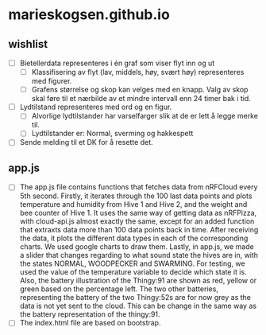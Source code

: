 # marieskogsen.github.io

## wishlist
- [ ] Bietellerdata representeres i én graf som viser flyt inn og ut
    - [ ] Klassifisering av flyt (lav, middels, høy, svært høy) representeres med figurer. 
    - [ ] Grafens størrelse og skop kan velges med en knapp. Valg av skop skal føre til et nærbilde av et mindre intervall enn 24 timer bak i tid.
- [ ] Lydtilstand representeres med ord og en figur. 
    - [ ] Alvorlige lydtilstander har varselfarger slik at de er lett å legge merke til. 
    - [ ] Lydtilstander er: Normal, sverming og hakkespett
- [ ] Sende melding til et DK for å resette det.  

## app.js

- [ ] The app.js file contains functions that fetches data from nRFCloud every 5th second. Firstly, it iterates through the 100 last data points and plots temperature and humidity from Hive 1 and Hive 2, and the weight and bee counter of Hive 1. 
It uses the same way of getting data as nRFPizza, with cloud-api.js almost exactly the same, except for an added function that extraxts data more than 100 data points back in time. After receiving the data, it plots the different data types 
in each of the corresponding charts. We used google charts to draw them. Lastly, in app.js, we made a slider that changes regarding to what sound state the hives are in, with the states NORMAL, WOODPECKER and SWARMING. For testing, we used the value
of the temperature variable to decide which state it is. Also, the battery illustration of the Thingy:91 are shown as red, yellow or green based on the percentage left. The two other batteries, representing the battery of the two Thingy:52s are for now
grey as the data is not yet sent to the cloud. This can be change in the same way as the battery representation of the thingy:91.
- [ ] The index.html file are based on bootstrap. 
